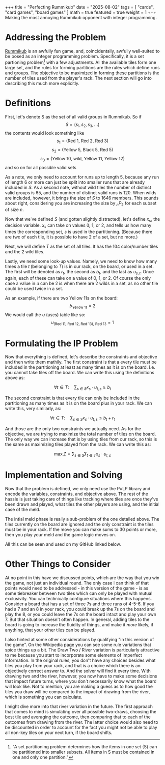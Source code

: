 +++
title = "Perfecting Rummikub"
date = "2025-08-02"
tags = [
    "cards",
    "card games",
    "board games"
]
math = true
featured = true
weight = 1
+++
Making the most annoying Rummikub opponent with integer programming.
<!--more-->

# Addressing the Problem
[Rummikub](https://en.wikipedia.org/wiki/Rummikub) is an awfully fun game, and, coincidentally, awfully well-suited to be posed as an integer programming problem. Specifically, it is a set partioning problem[^1] with a few adjustments. All the available tiles form one large set, and the rules for forming partitions are the rules which define runs and groups. The objective to be maximized in forming these partitions is the number of tiles used from the player's rack. The next section will go into describing this much more explicitly.

# Definitions
First, let's denote $S$ as the set of all valid groups in Rummikub. So if $$ S = (s_1, s_2, s_3, \ldots )$$ the contents would look something like $$s_1 = (\text{Red 1, Red 2, Red 3})$$ $$s_2 = (\text{Yellow 5, Black 5, Red 5})$$ $$s_3 = (\text{Yellow 10, wild, Yellow 11, Yellow 12})$$ and so on for all possible valid sets.

As a note, we only need to account for runs up to length 5, because any run of length 6 or more can just be split into smaller runs that are already included in $S$. As a second note, without wild tiles the number of distinct valid groups is 65, and the number of distinct valid runs is 120. When wilds are included, however, it brings the size of $S$ to 1646 members. This sounds about right, considering you are increasing the size by $_n P _2$ for each subset of size $n$.

Now that we've defined $S$ (and gotten slightly distracted), let's define $x_s$, the decision variable. $x_s$ can take on values 0, 1, or 2, and tells us how many times the corresponding set, $s$ is used in the partitioning. (Because there are two of each tile, it is possible to have 2 of a set, but no more.)

Next, we will define $T$ as the set of all tiles. It has the 104 color/number tiles and the 2 wild tiles.

Lastly, we need some look-up values. Namely, we need to know how many times a tile $t$ (belonging to $T$) is in our rack, on the board, or used in a set. The first will be denoted as $r_t$, the second as $b_t$, and the last as $u_{s,t}$. Once again, each of these can take on a value of 0, 1, or 2. Of course the only case a value in $u$ can be 2 is when there are 2 wilds in a set, as no other tile could be used twice in a set.

As an example, if there are two Yellow 11s on the board: $$b_{\text{Yellow 11}} = 2$$ We would call the $u$ (uses) table like so: $$u_{\text{(Red 11, Red 12, Red 13), Red 13}} = 1$$

# Formulating the IP Problem
Now that everything is defined, let's describe the constraints and objective and then write them mathily. The first constraint is that a every tile must be included in the partitioning at least as many times as it is on the board. I.e. you cannot take tiles off the board. We can write this using the definitions above as:

$$ \forall t \in T:\quad \sum_{s \in S} x_s \cdot u_{t,s} \geq b_t $$

The second constraint is that every tile can only be included in the partitioning as many times as it is on the board plus in your rack. We can write this, very similarly, as:

$$ \forall t \in T:\quad \sum_{s \in S} x_s \cdot u_{t,s} \leq b_t + r_t$$

And those are the only two constraints we actually need. As for the objective, we are trying to maximize the total number of tiles on the board. The only way we can increase that is by using tiles from our rack, so this is the same as maximizing tiles played from the rack. We can write this as:

$$ \max Z = \sum_{s \in S} \sum_{t \in T} x_s \cdot u_{t,s} $$

# Implementation and Solving
Now that the problem is defined, we only need use the PuLP library and encode the variables, constraints, and objective above. The rest of the hassle is just taking care of things like tracking where tiles are once they've been drawn and played, what tiles the other players are using, and the initial case of the meld.

The intial meld phase is really a sub-problem of the one detailed above. The tiles currently on the board are ignored and the only constraint is the tiles must be in your rack. If the move you can make sums to 30 points or more, then you play your meld and the game logic moves on. 

All this can be seen and used on my GitHub linked below.

# Other Things to Consider
At no point in this have we discussed points, which are the way that you win the game, not just an individual round. The only case I can think of that points would need to be addressed - in this version of the game - is as some tiebreaker between two tiles which can only be played with mutual exclusivity. You can technically configure situations where this happens. Consider a board that has a set of three 7s and three runs of 4-5-6. If you had a 7 and an 8 in your rack, you could break up the 7s on the board and play the 8, or you could leave the 7s on the board intact and play your own 7. But that situation doesn't often happen. In general, adding tiles to the board is going to increase the fluidity of things, and make it *more* likely, if anything, that your other tiles can be played. 

I also hinted at some other considerations by qualifying "in this version of the game". On the Wikipedia page you can see some rule variations that spice things up a bit. The Draw Two / River variation is particularly attractive to me because you start to incorporate some elements of imperfect information. In the original rules, you don't have any choices besides what tiles you play from your rack, and that is a choice which there is an objectively correct answer to. And the solver will find it every time. With drawing two and the river, however, you now have to make some decisions that impact future turns, where you don't necessarily know what the board will look like. Not to mention, you are making a guess as to how good the tiles you draw will be compared to the impact of drawing from the river, which is something you can calculate.

I might dive more into that river variation in the future. The first approach that comes to mind is simulating over all possible two-draws, choosing the best tile and averaging the outcome, then comparing that to each of the outcomes from drawing from the river. The latter choice would also need to be discounted in order to account for the fact you might not be able to play all non-key tiles on your next turn, if the board shifts. 

[^1]: "A set partitioning problem determines how the items in one set (S) can be partitioned into smaller subsets. All items in S must be contained in one and only one partition."

